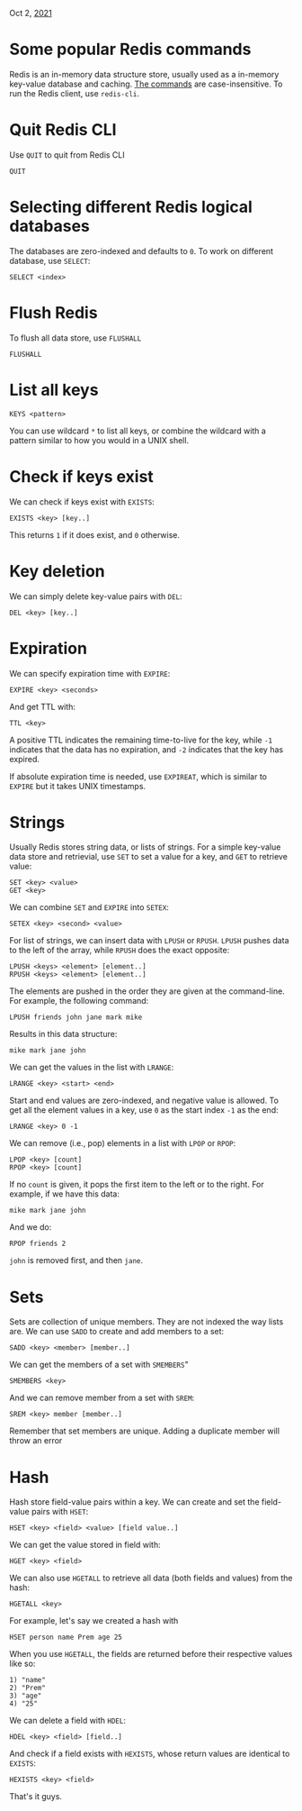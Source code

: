 Oct 2, [2021](/blog/2021/)

# Some popular Redis commands

Redis is an in-memory data structure store, usually used as a in-memory key-value database and caching. [The commands](https://redis.io/commands) are case-insensitive. To run the Redis client, use `redis-cli`.

# Quit Redis CLI

Use `QUIT` to quit from Redis CLI

```
QUIT
```

# Selecting different Redis logical databases

The databases are zero-indexed and defaults to `0`. To work on different database, use `SELECT`:

```
SELECT <index>
```

# Flush Redis

To flush all data store, use `FLUSHALL`

```
FLUSHALL
```

# List all keys

```
KEYS <pattern>
```

You can use wildcard `*` to list all keys, or combine the wildcard with a pattern similar to how you would in a UNIX shell.

# Check if keys exist

We can check if keys exist with `EXISTS`:

```
EXISTS <key> [key..]
```

This returns `1` if it does exist, and `0` otherwise.

# Key deletion

We can simply delete key-value pairs with `DEL`:

```
DEL <key> [key..]
```

# Expiration

We can specify expiration time with `EXPIRE`:

```
EXPIRE <key> <seconds>
```

And get TTL with:

```
TTL <key>
```

A positive TTL indicates the remaining time-to-live for the key, while `-1` indicates that the data has no expiration, and `-2` indicates that the key has expired.

If absolute expiration time is needed, use `EXPIREAT`, which is similar to `EXPIRE` but it takes UNIX timestamps.

# Strings

Usually Redis stores string data, or lists of strings. For a simple key-value data store and retrievial, use `SET` to set a value for a key, and `GET` to retrieve value:

```
SET <key> <value>
GET <key>
```

We can combine `SET` and `EXPIRE` into `SETEX`:

```
SETEX <key> <second> <value>
```

For list of strings, we can insert data with `LPUSH` or `RPUSH`. `LPUSH` pushes data to the left of the array, while `RPUSH` does the exact opposite:

```
LPUSH <keys> <element> [element..]
RPUSH <keys> <element> [element..]
```

The elements are pushed in the order they are given at the command-line. For example, the following command:

```shell
LPUSH friends john jane mark mike
```

Results in this data structure:

```
mike mark jane john
```

We can get the values in the list with `LRANGE`:

```
LRANGE <key> <start> <end>
```

Start and end values are zero-indexed, and negative value is allowed. To get all the element values in a key, use `0` as the start index `-1` as the end:

```
LRANGE <key> 0 -1
```

We can remove (i.e., pop) elements in a list with `LPOP` or `RPOP`:

```
LPOP <key> [count]
RPOP <key> [count]
```

If no `count` is given, it pops the first item to the left or to the right. For example, if we have this data:

```
mike mark jane john
```

And we do:

```
RPOP friends 2
```

`john` is removed first, and then `jane`.

# Sets

Sets are collection of unique members. They are not indexed the way lists are. We can use `SADD` to create and add members to a set:

```
SADD <key> <member> [member..]
```

We can get the members of a set with `SMEMBERS`"

```
SMEMBERS <key>
```

And we can remove member from a set with `SREM`:

```
SREM <key> member [member..]
```

Remember that set members are unique. Adding a duplicate member will throw an error

# Hash

Hash store field-value pairs within a key. We can create and set the field-value pairs with `HSET`:

```
HSET <key> <field> <value> [field value..]
```

We can get the value stored in field with:

```
HGET <key> <field>
```

We can also use `HGETALL` to retrieve all data (both fields and values) from the hash:

```
HGETALL <key>
```

For example, let's say we created a hash with

```
HSET person name Prem age 25
```

When you use `HGETALL`, the fields are returned before their respective values like so:

```
1) "name"
2) "Prem"
3) "age"
4) "25"
```

We can delete a field with `HDEL`:

```
HDEL <key> <field> [field..]
```

And check if a field exists with `HEXISTS`, whose return values are identical to `EXISTS`:

```
HEXISTS <key> <field>
```

That's it guys.
